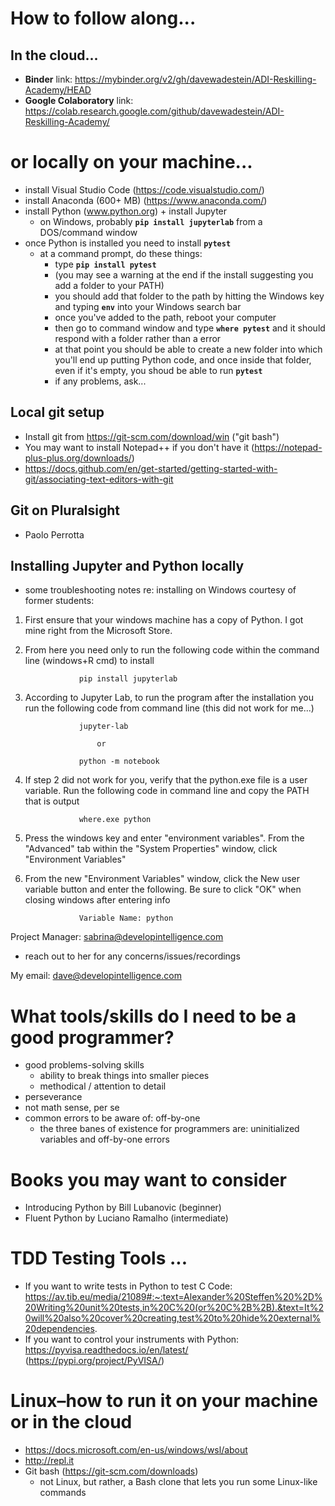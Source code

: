 # How to follow along...

## In the cloud...
* __Binder__ link: https://mybinder.org/v2/gh/davewadestein/ADI-Reskilling-Academy/HEAD
* __Google Colaboratory__ link: https://colab.research.google.com/github/davewadestein/ADI-Reskilling-Academy/

# or locally on your machine...
* install Visual Studio Code (https://code.visualstudio.com/)
* install Anaconda (600+ MB) (https://www.anaconda.com/)
* install Python (www.python.org) + install Jupyter
   * on Windows, probably __`pip install jupyterlab`__ from a DOS/command window
* once Python is installed you need to install __`pytest`__
   * at a command prompt, do these things:
      * type __`pip install pytest`__
      * (you may see a warning at the end if the install suggesting you add a folder to your PATH)
      * you should add that folder to the path by hitting the Windows key and typing __`env`__ into your Windows search bar
      * once you've added to the path, reboot your computer
      * then go to command window and type __`where pytest`__ and it should respond with a folder rather than a error
      * at that point you should be able to create a new folder into which you'll end up putting Python code, and once inside that folder, even if it's empty, you shoud be able to run __`pytest`__
      * if any problems, ask...
      
## Local git setup
* Install git from https://git-scm.com/download/win ("git bash")
* You may want to install Notepad++ if you don't have it (https://notepad-plus-plus.org/downloads/)
* https://docs.github.com/en/get-started/getting-started-with-git/associating-text-editors-with-git

## Git on Pluralsight
 * Paolo Perrotta

## Installing Jupyter and Python locally
* some troubleshooting notes re: installing on Windows courtesy of former students:
 1. First ensure that your windows machine has a copy of Python. I got mine right from the Microsoft Store.
 2. From here you need only to run the following code within the command line (windows+R cmd) to install

					pip install jupyterlab
					
 3. According to Jupyter Lab, to run the program after the installation you run the following code from command line (this did not work for me...)
	
					jupyter-lab
					
						or
						
					python -m notebook
					
 4. If step 2 did not work for you, verify that the python.exe file is a user variable. Run the following code in command line and copy the PATH that is output
					
					where.exe python
				
 5. Press the windows key and enter "environment variables". From the "Advanced" tab within the "System Properties" window, click "Environment Variables"

 6. From the new "Environment Variables" window, click the New user variable button and enter the following. Be sure to click "OK" when closing windows after entering info

					Variable Name: python

Project Manager: sabrina@developintelligence.com
- reach out to her for any concerns/issues/recordings

My email: dave@developintelligence.com


# What tools/skills do I need to be a good programmer?
* good problems-solving skills
  * ability to break things into smaller pieces
  * methodical / attention to detail
* perseverance
* not math sense, per se
* common errors to be aware of: off-by-one
  * the three banes of existence for programmers are: uninitialized variables and off-by-one errors

# Books you may want to consider
  * Introducing Python by Bill Lubanovic (beginner)
  * Fluent Python by Luciano Ramalho (intermediate)
  
# TDD Testing Tools ...
  * If you want to write tests in Python to test C Code: 
https://av.tib.eu/media/21089#:~:text=Alexander%20Steffen%20%2D%20Writing%20unit%20tests,in%20C%20(or%20C%2B%2B).&text=It%20will%20also%20cover%20creating,test%20to%20hide%20external%20dependencies.
  * If you want to control your instruments with Python: https://pyvisa.readthedocs.io/en/latest/ (https://pypi.org/project/PyVISA/)
  
# Linux–how to run it on your machine or in the cloud
* https://docs.microsoft.com/en-us/windows/wsl/about
* http://repl.it
* Git bash (https://git-scm.com/downloads)
  * not Linux, but rather, a Bash clone that lets you run some Linux-like commands
